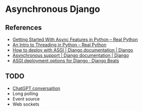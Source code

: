 # Asynchronous Django

## References

- [Getting Started With Async Features in Python – Real Python](https://realpython.com/python-async-features/)
- [An Intro to Threading in Python – Real Python](https://realpython.com/intro-to-python-threading/)
- [How to deploy with ASGI | Django documentation | Django](https://docs.djangoproject.com/en/4.2/howto/deployment/asgi/)
- [Asynchronous support | Django documentation | Django](https://docs.djangoproject.com/en/4.2/topics/async/)
- [ASGI deployment options for Django · Django Beats](https://fly.io/django-beats/asgi-deployment-options-for-django/?utm_campaign=Django%2BNewsletter&utm_medium=email&utm_source=Django_Newsletter_226)

## TODO

- [ChatGPT conversaition](https://chatgpt.com/c/dc316588-cec2-4914-b7c2-a3386bf16e82)
- Long polling
- Event source
- Web sockets
